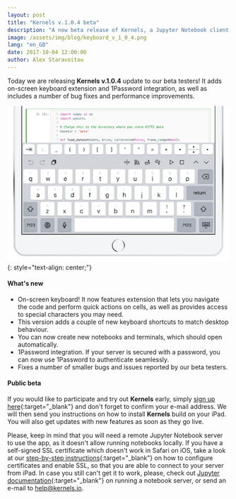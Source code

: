 ```yaml
---
layout: post
title: "Kernels v.1.0.4 beta"
description: "A new beta release of Kernels, a Jupyter Notebook client for iPad."
image: /assets/img/blog/keyboard_v_1_0_4.png
lang: "en_GB"
date: 2017-10-04 12:00:00
author: Alex Staravoitau
---
```


Today we are releasing **Kernels v.1.0.4** update to our beta testers! It adds on-screen keyboard extension and 1Password integration, as well as includes a number of bug fixes and performance improvements. <!--more-->

![Kernels keyboard extension](/assets/img/blog/keyboard_v_1_0_4.png)
{: style="text-align: center;"}

#### What's new
* On-screen keyboard! It now features extension that lets you navigate the code and perform quick actions on cells, as well as provides access to special characters you may need.
* This version adds a couple of new keyboard shortcuts to match desktop behaviour.
* You can now create new notebooks and terminals, which should open automatically.
* 1Password integration. If your server is secured with a password, you can now use 1Password to authenticate seamlessly.
* Fixes a number of smaller bugs and issues reported by our beta testers.

#### Public beta
If you would like to participate and try out **Kernels** early, simply [sign up here](/#mce-EMAIL){:target="_blank"} and don't forget to confirm your e-mail address. We will then send you instructions on how to install **Kernels** build on your iPad. You will also get updates with new features as soon as they go live.

Please, keep in mind that you will need a remote Jupyter Notebook server to use the app, as it doesn't allow running notebooks locally. If you have a self-signed SSL certificate which doesn't work in Safari on iOS, take a look at our [step-by-step instructions](/ssl-self-signed-cert){:target="_blank"} on how to configure certificates and enable SSL, so that you are able to connect to your server from iPad. In case you still can't get it to work, please, check out [Jupyter documentation](http://jupyter-notebook.readthedocs.io/en/latest/public_server.html){:target="_blank"} on running a notebook server, or send an e-mail to [help@kernels.io](mailto:help@kernels.io).

